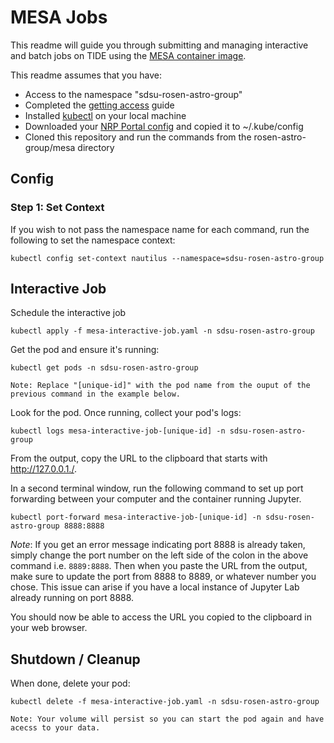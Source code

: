 # MESA Jobs
This readme will guide you through submitting and managing interactive and batch jobs on TIDE using the [MESA container image](https://github.com/orgs/SDSU-Research-CI/packages/container/package/mesa-notebook).

This readme assumes that you have:
- Access to the namespace "sdsu-rosen-astro-group"
- Completed the [getting access](https://sdsu-research-ci.github.io/softwarefactory/gettingaccess) guide
- Installed [kubectl](https://kubernetes.io/docs/tasks/tools/#kubectl) on your local machine
- Downloaded your [NRP Portal config](https://portal.nrp-nautilus.io/authConfig) and copied it to ~/.kube/config
- Cloned this repository and run the commands from the rosen-astro-group/mesa directory

## Config

### Step 1: Set Context

If you wish to not pass the namespace name for each command, run the following to set the namespace context:

```
kubectl config set-context nautilus --namespace=sdsu-rosen-astro-group
```

## Interactive Job

Schedule the interactive job

```
kubectl apply -f mesa-interactive-job.yaml -n sdsu-rosen-astro-group
```

Get the pod and ensure it's running:

```
kubectl get pods -n sdsu-rosen-astro-group
```

`Note: Replace "[unique-id]" with the pod name from the ouput of the previous command in the example below.`

Look for the pod. Once running, collect your pod's logs:

```
kubectl logs mesa-interactive-job-[unique-id] -n sdsu-rosen-astro-group
```

From the output, copy the URL to the clipboard that starts with http://127.0.0.1./. 

In a second terminal window, run the following command to set up port forwarding between your computer and the container running Jupyter.

```
kubectl port-forward mesa-interactive-job-[unique-id] -n sdsu-rosen-astro-group 8888:8888
```

*Note*: If you get an error message indicating port 8888 is already taken, simply change the port number on the left side of the colon in the above command i.e. `8889:8888`.
Then when you paste the URL from the output, make sure to update the port from 8888 to 8889, or whatever number you chose.
This issue can arise if you have a local instance of Jupyter Lab already running on port 8888.

You should now be able to access the URL you copied to the clipboard in your web browser.

## Shutdown / Cleanup

When done, delete your pod:

```
kubectl delete -f mesa-interactive-job.yaml -n sdsu-rosen-astro-group
```

`Note: Your volume will persist so you can start the pod again and have acecss to your data.`
